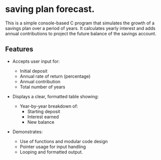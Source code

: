 # saving plan forecast.

This is a simple console-based C program that simulates the growth of a savings plan over a period of years. It calculates yearly interest and adds annual contributions to project the future balance of the savings account.

##  Features

- Accepts user input for:
  - Initial deposit
  - Annual rate of return (percentage)
  - Annual contribution
  - Total number of years

- Displays a clear, formatted table showing:
  - Year-by-year breakdown of:
    - Starting deposit
    - Interest earned
    - New balance

- Demonstrates:
  - Use of functions and modular code design
  - Pointer usage for input handling
  - Looping and formatted output.


